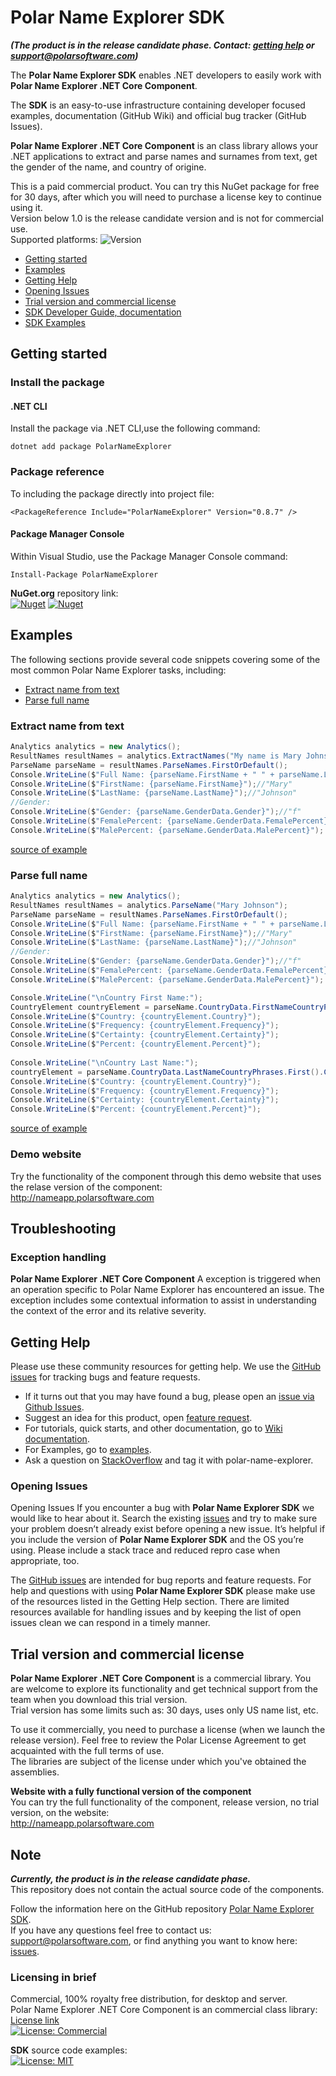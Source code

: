 # Polar Name Explorer SDK 
***(The product is in the release candidate phase. Contact: [getting help](#getting-help) or support@polarsoftware.com)***

The **Polar Name Explorer SDK** enables .NET developers to easily work with **Polar Name Explorer .NET Core Component**.

The **SDK** is an easy-to-use infrastructure containing developer focused examples, documentation (GitHub Wiki) and official bug tracker (GitHub Issues).

**Polar Name Explorer .NET Core Component** is an class library allows your .NET applications to extract and parse names and surnames from text, get the gender of the name, and country of origine.

This is a paid commercial product. 
You can try this NuGet package for free for 30 days, after which you will need to purchase a license key to continue using it.  
Version below 1.0 is the release candidate version and is not for commercial use.  
Supported platforms: ![Version](https://img.shields.io/badge/.NET_Core->=_5-blue)


* [Getting started](#getting-started) <!-- * [Key concepts](#key-concepts) -->
* [Examples ](#examples)
* [Getting Help](#getting-help)
* [Opening Issues](#opening-issues)
* [Trial version and commercial license](#Trial-Version-and-Commercial-License) 
* [SDK Developer Guide, documentation][wiki-docs]
* [SDK Examples][sdk-examples]

## Getting started

### Install the package
<!-- 
You can download Nuget package from this link: [http://download.polarsoftware.com/nameexplorer/Polar.Name.Explorer.nupkg.zip](http://download.polarsoftware.com/nameexplorer/Polar.Name.Explorer.nupkg.zip).    
Right-click on the link and select "Save link as...".   
Here is instruction [how to install a NuGet package .nupkg file locally?](https://stackoverflow.com/questions/10240029/how-do-i-install-a-nuget-package-nupkg-file-locally)
  
This is a trial, release candidate version, when we launch the release version it will be available on the nuget.org web site.

Recommended way of trial library usage is to install it via [NuGet](https://www.nuget.org/downloads) Package Manager.
 https://www.nuget.org/packages/PolarNameExplorer/
#### Package Manager UI
Within Visual Studio, use the Package Manager UI to browse for `PolarNameExplorer` package and install to your project.
-->


#### .NET CLI
Install the package via .NET CLI,use  the following command:

    dotnet add package PolarNameExplorer

### Package reference
To including the package directly into project file:

    <PackageReference Include="PolarNameExplorer" Version="0.8.7" />

#### Package Manager Console
Within Visual Studio, use the Package Manager Console command:

    Install-Package PolarNameExplorer
   
**NuGet.org** repository link:  
[![Nuget](https://img.shields.io/nuget/v/PolarNameExplorer)](https://www.nuget.org/packages/PolarNameExplorer/) [![Nuget](https://img.shields.io/nuget/dt/PolarNameExplorer)](https://www.nuget.org/packages/PolarNameExplorer/)

<!-- 
## Key concepts    
(todo)
-->
## Examples 
The following sections provide several code snippets covering some of the most common Polar Name Explorer tasks, including:
* [Extract name from text](#extract-name-from-text)
* [Parse full name](#parse-full-name)

### Extract name from text
```C#
Analytics analytics = new Analytics();
ResultNames resultNames = analytics.ExtractNames("My name is Mary Johnson, I'm from London, England ex-Europe.");
ParseName parseName = resultNames.ParseNames.FirstOrDefault();
Console.WriteLine($"Full Name: {parseName.FirstName + " " + parseName.LastName}");//"Mary Johnson"
Console.WriteLine($"FirstName: {parseName.FirstName}");//"Mary"
Console.WriteLine($"LastName: {parseName.LastName}");//"Johnson"
//Gender:            
Console.WriteLine($"Gender: {parseName.GenderData.Gender}");//"f"            
Console.WriteLine($"FemalePercent: {parseName.GenderData.FemalePercent}");
Console.WriteLine($"MalePercent: {parseName.GenderData.MalePercent}");
```
[source of example](https://github.com/polarsoftware/polar-name-explorer-sdk/blob/main/Examples/Polar.NameExplorer.Examples/Basic/BasicExtracName.cs)

### Parse full name
 ```C#
Analytics analytics = new Analytics();
ResultNames resultNames = analytics.ParseName("Mary Johnson");
ParseName parseName = resultNames.ParseNames.FirstOrDefault();
Console.WriteLine($"Full Name: {parseName.FirstName + " " + parseName.LastName}");//"Mary Johnson"
Console.WriteLine($"FirstName: {parseName.FirstName}");//"Mary"
Console.WriteLine($"LastName: {parseName.LastName}");//"Johnson"
//Gender:            
Console.WriteLine($"Gender: {parseName.GenderData.Gender}");//"f"            
Console.WriteLine($"FemalePercent: {parseName.GenderData.FemalePercent}");
Console.WriteLine($"MalePercent: {parseName.GenderData.MalePercent}");

Console.WriteLine("\nCountry First Name:");
CountryElement countryElement = parseName.CountryData.FirstNameCountryPhrases.First().CountryElements.First();
Console.WriteLine($"Country: {countryElement.Country}");
Console.WriteLine($"Frequency: {countryElement.Frequency}");
Console.WriteLine($"Certainty: {countryElement.Certainty}");
Console.WriteLine($"Percent: {countryElement.Percent}");
                        
Console.WriteLine("\nCountry Last Name:");
countryElement = parseName.CountryData.LastNameCountryPhrases.First().CountryElements.First();
Console.WriteLine($"Country: {countryElement.Country}");
Console.WriteLine($"Frequency: {countryElement.Frequency}");
Console.WriteLine($"Certainty: {countryElement.Certainty}");
Console.WriteLine($"Percent: {countryElement.Percent}");
```
[source of example](https://github.com/polarsoftware/polar-name-explorer-sdk/blob/main/Examples/Polar.NameExplorer.Examples/Basic/BasicParseName.cs)
<!--- <sub><sup> Small text </sup></sub> --->

### Demo website  
Try the functionality of the component through this demo website that uses the relase version of the component:  
http://nameapp.polarsoftware.com


## Troubleshooting
### Exception handling

**Polar Name Explorer .NET Core Component**
A exception is triggered when an operation specific to Polar Name Explorer has encountered an issue. The exception includes some contextual information to assist in understanding the context of the error and its relative severity. 

## Getting Help
Please use these community resources for getting help. We use the [GitHub issues][sdk-issues] for tracking bugs and feature requests.

* If it turns out that you may have found a bug, please open an [issue via Github Issues][sdk-issues].
* Suggest an idea for this product, open [feature request][sdk-issues].
* For tutorials, quick starts, and other documentation, go to [Wiki documentation][wiki-docs].
* For Examples, go to [examples][sdk-examples].
* Ask a question on [StackOverflow](http://stackoverflow.com/) and tag it with polar-name-explorer.
<!--- * File an issue via Github Issues.
* Open a support ticket with Polar Support ( support@polarsoftware.com ).  --->

### Opening Issues
Opening Issues
If you encounter a bug with **Polar Name Explorer SDK** we would like to hear about it. 
Search the existing [issues][sdk-issues] and try to make sure your problem doesn’t already exist before opening a new issue. 
It’s helpful if you include the version of **Polar Name Explorer SDK** and the OS you’re using. 
Please include a stack trace and reduced repro case when appropriate, too.

The [GitHub issues][sdk-issues] are intended for bug reports and feature requests. 
For help and questions with using **Polar Name Explorer SDK**  please make use of the resources listed in the Getting Help section. 
There are limited resources available for handling issues and by keeping the list of open issues clean we can respond in a timely manner.

## Trial version and commercial license
**Polar Name Explorer .NET Core Component** is a commercial library.  You are welcome to explore its functionality and get technical support from the team when you download  this trial version.   
Trial version has some limits such as: 30 days, uses only US name list, etc. 
<!---  You are welcome to explore its full functionality and get technical support from the team when you register for a free 30-day trial.   --->
To use it commercially, you need to purchase a license (when we launch the release version). Feel free to review the Polar License Agreement to get acquainted with the full terms of use.  
The libraries are subject of the license under which you've obtained the assemblies.

**Website with a fully functional version of the component**   
You can try the full functionality of the component, release version, no trial version, on the website:   
http://nameapp.polarsoftware.com

## Note
***Currently, the product is in the release candidate phase.***  
This repository does not contain the actual source code of the components.    

Follow the information here on the GitHub repository [Polar Name Explorer SDK](https://github.com/polarsoftware/polar-name-explorer-sdk).  
If you have any questions feel free to contact us: support@polarsoftware.com, or find anything you want to know here: [issues](https://github.com/polarsoftware/PolarNameExplorerCommunity/issues).
<!--- Follow the information here on the GitHub repository **Polar Name Explorer SDK** and on the [website](http://name.polarsoftware.com/index.html) -->

### Licensing in brief
Commercial, 100% royalty free distribution, for desktop and server.   
Polar Name Explorer .NET Core Component is an commercial class library: [License link](https://www.nuget.org/packages/PolarNameExplorer/0.8.7/License)  
[![License: Commercial](https://img.shields.io/badge/License-Commercial-blue.svg)](https://www.nuget.org/packages/PolarNameExplorer/0.8.7/License)   

**SDK** source code examples:  
[![License: MIT](https://img.shields.io/badge/License-MIT-yellow.svg)](https://opensource.org/licenses/MIT) 


[sdk-issues]: https://github.com/polarsoftware/polar-name-explorer-sdk/issues
[wiki-docs]: https://github.com/polarsoftware/polar-name-explorer-sdk/wiki
[sdk-examples]: https://github.com/polarsoftware/polar-name-explorer-sdk/tree/main/Examples

